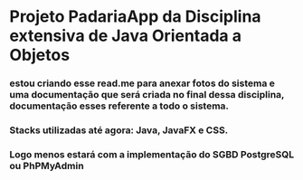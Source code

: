 # Projeto PadariaApp da Disciplina extensiva de Java Orientada a Objetos
### estou criando esse read.me para anexar fotos do sistema e uma documentação que será criada no final dessa disciplina, documentação esses referente a todo o sistema.

### Stacks utilizadas até agora: Java, JavaFX e CSS.
### Logo menos estará com a implementação do SGBD PostgreSQL ou PhPMyAdmin

